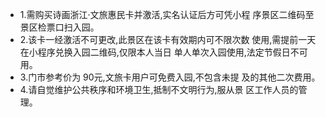 - 1.需购买诗画浙江·文旅惠民卡并激活,实名认证后方可凭小程 序景区二维码至景区检票口扫入园。
- 2.该卡一经激活不可更改,此景区在该卡有效期内可不限次数 使用,需提前一天在小程序兑换入园二维码,仅限本人当日 单人单次入园使用,法定节假日不可用。
- 3.门市参考价为 90元,文旅卡用户可免费入园,不包含未提 及的其他二次费用。
- 4.请自觉维护公共秩序和环境卫生,抵制不文明行为,服从景 区工作人员的管理。